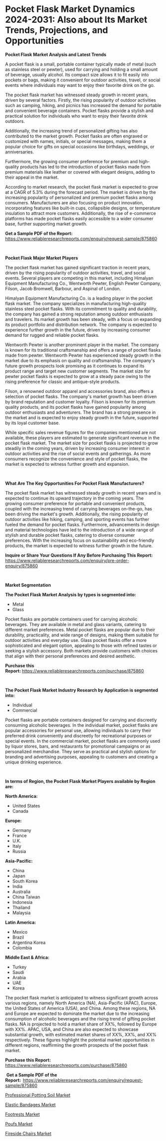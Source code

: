 <p><h1>Pocket Flask Market Dynamics 2024-2031: Also about Its Market Trends, Projections, and Opportunities</h1></p><p><strong>Pocket Flask Market Analysis and Latest Trends</strong></p>
<p><p>A pocket flask is a small, portable container typically made of metal (such as stainless steel or pewter), used for carrying and holding a small amount of beverage, usually alcohol. Its compact size allows it to fit easily into pockets or bags, making it convenient for outdoor activities, travel, or social events where individuals may want to enjoy their favorite drink on the go.</p><p>The pocket flask market has witnessed steady growth in recent years, driven by several factors. Firstly, the rising popularity of outdoor activities such as camping, hiking, and picnics has increased the demand for portable and convenient beverage containers. Pocket flasks provide a stylish and practical solution for individuals who want to enjoy their favorite drink outdoors.</p><p>Additionally, the increasing trend of personalized gifting has also contributed to the market growth. Pocket flasks are often engraved or customized with names, initials, or special messages, making them a popular choice for gifts on special occasions like birthdays, weddings, or anniversaries.</p><p>Furthermore, the growing consumer preference for premium and high-quality products has led to the introduction of pocket flasks made from premium materials like leather or covered with elegant designs, adding to their appeal in the market.</p><p>According to market research, the pocket flask market is expected to grow at a CAGR of 5.3% during the forecast period. The market is driven by the increasing popularity of personalized and premium pocket flasks among consumers. Manufacturers are also focusing on product innovation, incorporating features like built-in cups, collapsible designs, or temperature insulation to attract more customers. Additionally, the rise of e-commerce platforms has made pocket flasks easily accessible to a wider consumer base, further supporting market growth.</p></p>
<p><strong>Get a Sample PDF of the Report:&nbsp;</strong> <a href="https://www.reliableresearchreports.com/enquiry/request-sample/875860">https://www.reliableresearchreports.com/enquiry/request-sample/875860</a></p>
<p>&nbsp;</p>
<p><strong>Pocket Flask Major Market Players</strong></p>
<p><p>The pocket flask market has gained significant traction in recent years, driven by the rising popularity of outdoor activities, travel, and social events. Several players are competing in this market, including Himalyan Equipment Manufacturing Co., Wentworth Pewter, English Pewter Company, Filson, Jacob Bromwell, Barbour, and Aspinal of London.</p><p>Himalyan Equipment Manufacturing Co. is a leading player in the pocket flask market. The company specializes in manufacturing high-quality stainless steel pocket flasks. With its commitment to quality and durability, the company has gained a strong reputation among outdoor enthusiasts and travelers. Its market growth has been steady, with a focus on expanding its product portfolio and distribution network. The company is expected to experience further growth in the future, driven by increasing consumer demand for rugged and reliable pocket flasks.</p><p>Wentworth Pewter is another prominent player in the market. The company is known for its traditional craftsmanship and offers a range of pocket flasks made from pewter. Wentworth Pewter has experienced steady growth in the market due to its emphasis on quality and craftsmanship. The company's future growth prospects look promising as it continues to expand its product range and target new customer segments. The market size for pewter pocket flasks is expected to grow at a steady pace owing to the rising preference for classic and antique-style products.</p><p>Filson, a renowned outdoor apparel and accessories brand, also offers a selection of pocket flasks. The company's market growth has been driven by brand reputation and customer loyalty. Filson is known for its premium quality products, and its pocket flasks have gained popularity among outdoor enthusiasts and adventurers. The brand has a strong presence in the market and is expected to enjoy steady growth in the future, supported by its loyal customer base.</p><p>While specific sales revenue figures for the companies mentioned are not available, these players are estimated to generate significant revenue in the pocket flask market. The market size for pocket flasks is projected to grow steadily in the coming years, driven by increasing consumer interest in outdoor activities and the rise of social events and gatherings. As more consumers recognize the convenience and style of pocket flasks, the market is expected to witness further growth and expansion.</p></p>
<p>&nbsp;</p>
<p><strong>What Are The Key Opportunities For Pocket Flask Manufacturers?</strong></p>
<p><p>The pocket flask market has witnessed steady growth in recent years and is expected to continue its upward trajectory in the coming years. The growing consumer preference for portable and convenient products, coupled with the increasing trend of carrying beverages on-the-go, has been driving the market's growth. Additionally, the rising popularity of outdoor activities like hiking, camping, and sporting events has further fueled the demand for pocket flasks. Furthermore, advancements in design and material technologies have led to the introduction of a wide range of stylish and durable pocket flasks, catering to diverse consumer preferences. With the increasing focus on sustainability and eco-friendly products, the market is expected to witness further growth in the future.</p></p>
<p><strong>Inquire or Share Your Questions If Any Before Purchasing This Report:</strong> <a href="https://www.reliableresearchreports.com/enquiry/pre-order-enquiry/875860">https://www.reliableresearchreports.com/enquiry/pre-order-enquiry/875860</a></p>
<p>&nbsp;</p>
<p><strong>Market Segmentation</strong></p>
<p><strong>The Pocket Flask Market Analysis by types is segmented into:</strong></p>
<p><ul><li>Metal</li><li>Glass</li></ul></p>
<p><p>Pocket flasks are portable containers used for carrying alcoholic beverages. They are available in metal and glass variants, catering to different market preferences. Metal pocket flasks are popular due to their durability, practicality, and wide range of designs, making them suitable for outdoor activities and everyday use. Glass pocket flasks offer a more sophisticated and elegant option, appealing to those with refined tastes or seeking a stylish accessory. Both markets provide customers with choices that align with their personal preferences and desired aesthetic.</p></p>
<p><strong>Purchase this Report:&nbsp;</strong><a href="https://www.reliableresearchreports.com/purchase/875860">https://www.reliableresearchreports.com/purchase/875860</a></p>
<p>&nbsp;</p>
<p><strong>The Pocket Flask Market Industry Research by Application is segmented into:</strong></p>
<p><ul><li>Individual</li><li>Commercial</li></ul></p>
<p><p>Pocket flasks are portable containers designed for carrying and discreetly consuming alcoholic beverages. In the individual market, pocket flasks are popular accessories for personal use, allowing individuals to carry their preferred drink conveniently and discreetly for recreational purposes or special events. In the commercial market, pocket flasks are commonly used by liquor stores, bars, and restaurants for promotional campaigns or as personalized merchandise. They serve as practical and stylish options for branding and advertising purposes, appealing to customers and creating a unique drinking experience.</p></p>
<p>&nbsp;</p>
<p><strong>In terms of Region, the Pocket Flask Market Players available by Region are:</strong></p>
<p>
    <p> <strong> North America: </strong>
        <ul>
            <li>United States</li>
            <li>Canada</li>
        </ul>
        </p> 
    <p> <strong> Europe: </strong>
        <ul>
            <li>Germany</li>
            <li>France</li>
            <li>U.K.</li>
            <li>Italy</li>
            <li>Russia</li>
        </ul>
        </p> 
    <p> <strong> Asia-Pacific: </strong>
        <ul>
            <li>China</li>
            <li>Japan</li>
            <li>South Korea</li>
            <li>India</li>
            <li>Australia</li>
            <li>China Taiwan</li>
            <li>Indonesia</li>
            <li>Thailand</li>
            <li>Malaysia</li>
        </ul>
        </p> 
    <p> <strong> Latin America: </strong>
        <ul>
            <li>Mexico</li>
            <li>Brazil</li>
            <li>Argentina Korea</li>
            <li>Colombia</li>
        </ul>
        </p> 
    <p> <strong> Middle East & Africa: </strong>
        <ul>
            <li>Turkey</li>
            <li>Saudi</li>
            <li>Arabia</li>
            <li>UAE</li>
            <li>Korea</li>
        </ul>
    </p>
    </p>
<p><p>The pocket flask market is anticipated to witness significant growth across various regions, namely North America (NA), Asia-Pacific (APAC), Europe, the United States of America (USA), and China. Among these regions, NA and Europe are expected to dominate the market due to the increasing consumption of alcoholic beverages and the rising trend of gifting pocket flasks. NA is projected to hold a market share of XX%, followed by Europe with XX%. APAC, USA, and China are also expected to showcase substantial growth, with estimated market shares of XX%, XX%, and XX% respectively. These figures highlight the potential market opportunities in different regions, reaffirming the growth prospects of the pocket flask market.</p></p>
<p><strong>Purchase this Report: </strong><a href="https://www.reliableresearchreports.com/purchase/875860">https://www.reliableresearchreports.com/purchase/875860</a></p>
<p>&nbsp;<strong>Get a Sample PDF of the Report:&nbsp;&nbsp;</strong><a href="https://www.reliableresearchreports.com/enquiry/request-sample/875860">https://www.reliableresearchreports.com/enquiry/request-sample/875860</a></p>
<p><strong></strong></p>
<p><p><a href="https://medium.com/@malcomw102036/professional-potting-soil-market-analysis-and-sze-forecasted-for-period-from-2024-to-2031-46c1f113250d">Professional Potting Soil Market</a></p><p><a href="https://medium.com/@malcomw102036/elastic-bandages-market-trends-and-market-analysis-forecasted-for-period-2024-2031-a2ca60f88e2b">Elastic Bandages Market</a></p><p><a href="https://medium.com/@lauryframi644/footrests-market-size-and-market-trends-complete-industry-overview-2024-to-2031-50b35ea1aa9e">Footrests Market</a></p><p><a href="https://medium.com/p/69075594d293/edit">Poufs Market</a></p><p><a href="https://medium.com/@lauryframi644/fireside-chairs-market-size-market-outlook-and-market-forecast-2024-to-2031-61c19f741df5">Fireside Chairs Market</a></p></p>